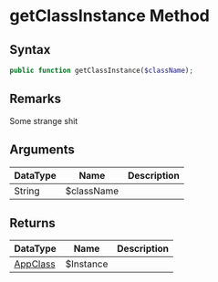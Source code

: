 # getClassInstance Method
## Syntax

```php
public function getClassInstance($className);
```

## Remarks

Some strange shit

## Arguments

| DataType | Name | Description |
| --- | --- | --- |
| String | $className | |

## Returns

| DataType | Name | Description |
| --- | --- | --- |
| [AppClass](../App.md) | $Instance | |
